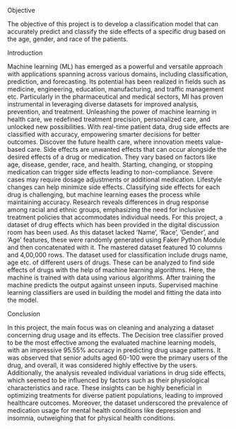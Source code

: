 Objective

The objective of this project is to develop a classification model that can accurately predict and classify the side effects of a specific drug based on the age, gender, and race of the patients.

Introduction

Machine learning (ML) has emerged as a powerful and versatile approach with applications spanning across various domains, including classification, prediction, and forecasting. Its potential has been realized in fields such as medicine, engineering, education, manufacturing, and traffic management etc. Particularly in the pharmaceutical and medical sectors, Ml has proven instrumental in leveraging diverse datasets for improved analysis, prevention, and treatment.
Unleashing the power of machine learning in health care, we redefined treatment precision, personalized care, and unlocked new possibilities. With real-time patient data, drug side effects are classified with accuracy, empowering smarter decisions for better outcomes. Discover the future health care, where innovation meets value-based care. 
Side effects are unwanted effects that can occur alongside the desired effects of a drug or medication. They vary based on factors like age, disease, gender, race, and health. Starting, changing, or stopping medication can trigger side effects leading to non-compliance. Severe cases may require dosage adjustments or additional medication. Lifestyle changes can help minimize side effects. Classifying side effects for each drug is challenging, but machine learning eases the process while maintaining accuracy. Research reveals differences in drug response among racial and ethnic groups, emphasizing the need for inclusive treatment policies that accommodates individual needs.
For this project, a dataset of drug effects which has been provided in the digital discussion room has been used. As this dataset lacked ’Name’, ‘Race’, ‘Gender’, and ‘Age’ features, these were randomly generated using Faker Python Module and then concatenated with it. The mastered dataset featured 10 columns and 4,00,000 rows.
The dataset used for classification include drugs name, age etc. of different users of drugs. These can be analyzed to find side effects of drugs with the help of machine learning algorithms. Here, the machine is trained with data using various algorithms. After training the machine predicts the output against unseen inputs. Supervised machine learning classifiers are used in building the model and fitting the data into the model.

Conclusion

In this project, the main focus was on cleaning and analyzing a dataset concerning drug usage and its effects. The Decision tree classifier proved to be the most effective among the evaluated machine learning models, with an impressive 95.55% accuracy in predicting drug usage patterns. It was observed that senior adults aged 60-100 were the primary users of the drug, and overall, it was considered highly effective by the users. Additionally, the analysis revealed individual variations in drug side effects, which seemed to be influenced by factors such as their physiological characteristics and race. These insights can be highly beneficial in optimizing treatments for diverse patient populations, leading to improved healthcare outcomes. Moreover, the dataset underscored the prevalence of medication usage for mental health conditions like depression and insomnia, outweighing that for physical health conditions. 
